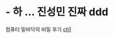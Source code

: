 # - 하 ... 진성민 진짜 ddd
컴퓨터 밑바닥의 비밀 후기
[ch1](https://github.com/sengmin14/-/blob/main/ch1/%EC%9A%B4%EC%98%81%EC%B2%B4%EC%A0%9C.md)
